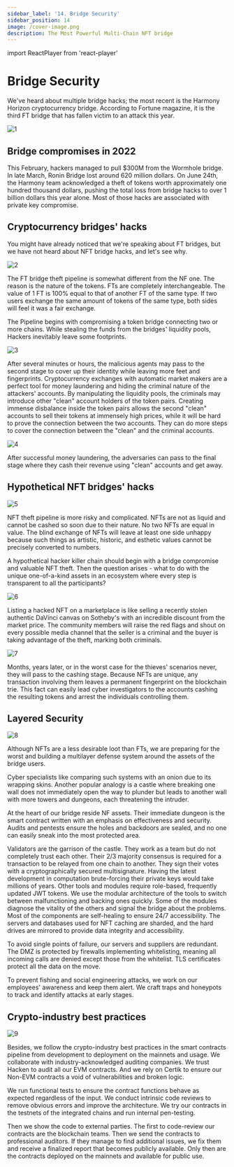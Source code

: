 ```yaml
---
sidebar_label: '14. Bridge Security'
sidebar_position: 14
image: /cover-image.png
description: The Most Powerful Multi-Chain NFT bridge
---
```


import ReactPlayer from 'react-player'

# Bridge Security

<ReactPlayer playing controls url='https://www.youtube.com/watch?v=SQe8zx-0bo0&t=0s' />

We've heard about multiple bridge hacks; the most recent is the Harmony Horizon cryptocurrency bridge. According to Fortune magazine, it is the third FT bridge that has fallen victim to an attack this year. 

![1](/security/1.png)

## Bridge compromises in 2022

This February, hackers managed to pull $300M from the Wormhole bridge. In late March, Ronin Bridge lost around 620 million dollars. On June 24th, the Harmony team acknowledged a theft of tokens worth approximately one hundred thousand dollars, pushing the total loss from bridge hacks to over 1 billion dollars this year alone. Most of those hacks are associated with private key compromise.

## Cryptocurrency bridges' hacks

You might have already noticed that we're speaking about FT bridges, but we have not heard about NFT bridge hacks, and let's see why.

![2](/security/2.png)

The FT bridge theft pipeline is somewhat different from the NF one. The reason is the nature of the tokens. FTs are completely interchangeable. The value of 1 FT is 100% equal to that of another FT of the same type. If two users exchange the same amount of tokens of the same type, both sides will feel it was a fair exchange.

The Pipeline begins with compromising a token bridge connecting two or more chains. While stealing the funds from the bridges' liquidity pools, Hackers inevitably leave some footprints.

![3](/security/3.png)

After several minutes or hours, the malicious agents may pass to the second stage to cover up their identity while leaving more feet and fingerprints. Cryptocurrency exchanges with automatic market makers are a perfect tool for money laundering and hiding the criminal nature of the attackers' accounts. By manipulating the liquidity pools, the criminals may introduce other "clean" account holders of the token pairs. Creating immense disbalance inside the token pairs allows the second "clean" accounts to sell their tokens at immensely high prices, while it will be hard to prove the connection between the two accounts. They can do more steps to cover the connection between the "clean" and the criminal accounts.

![4](/security/4.png)

After successful money laundering, the adversaries can pass to the final stage where they cash their revenue using "clean" accounts and get away. 

## Hypothetical NFT bridges' hacks

![5](/security/5.png)

NFT theft pipeline is more risky and complicated. NFTs are not as liquid and cannot be cashed so soon due to their nature. No two NFTs are equal in value. The blind exchange of NFTs will leave at least one side unhappy because such things as artistic, historic, and esthetic values cannot be precisely converted to numbers. 

A hypothetical hacker killer chain should begin with a bridge compromise and valuable NFT theft. Then the question arises - what to do with the unique one-of-a-kind assets in an ecosystem where every step is transparent to all the participants?

![6](/security/6.png)

Listing a hacked NFT on a marketplace is like selling a recently stolen authentic DaVinci canvas on Sotheby's with an incredible discount from the market price. The community members will raise the red flags and shout on every possible media channel that the seller is a criminal and the buyer is taking advantage of the theft, marking both criminals.

![7](/security/7.png)

Months, years later, or in the worst case for the thieves' scenarios never, they will pass to the cashing stage. Because NFTs are unique, any transaction involving them leaves a permanent fingerprint on the blockchain trie. This fact can easily lead cyber investigators to the accounts cashing the resulting tokens and arrest the individuals controlling them.

## Layered Security

![8](/security/8.png)

Although NFTs are a less desirable loot than FTs, we are preparing for the worst and building a multilayer defense system around the assets of the bridge users. 

Cyber specialists like comparing such systems with an onion due to its wrapping skins. Another popular analogy is a castle where breaking one wall does not immediately open the way to plunder but leads to another wall with more towers and dungeons, each threatening the intruder.

At the heart of our bridge reside NF assets. Their immediate dungeon is the smart contract written with an emphasis on effectiveness and security. Audits and pentests ensure the holes and backdoors are sealed, and no one can easily sneak into the most protected area.

Validators are the garrison of the castle. They work as a team but do not completely trust each other. Their 2/3 majority consensus is required for a transaction to be relayed from one chain to another. They sign their votes with a cryptographically secured multisignature. Having the latest development in computation brute-forcing their private keys would take millions of years. Other tools and modules require role-based, frequently updated JWT tokens. 
We use the modular architecture of the tools to switch between malfunctioning and backing ones quickly. Some of the modules diagnose the vitality of the others and signal the bridge about the problems. Most of the components are self-healing to ensure 24/7 accessibility. The servers and databases used for NFT caching are sharded, and the hard drives are mirrored to provide data integrity and accessibility.

To avoid single points of failure, our servers and suppliers are redundant. The DMZ is protected by firewalls implementing whitelisting, meaning all incoming calls are denied except those from the whitelist. TLS certificates protect all the data on the move.

To prevent fishing and social engineering attacks, we work on our employees' awareness and keep them alert. We craft traps and honeypots to track and identify attacks at early stages.

## Crypto-industry best practices

![9](/security/9.png)

Besides, we follow the crypto-industry best practices in the smart contracts pipeline from development to deployment on the mainnets and usage. We collaborate with industry-acknowledged auditing companies. We trust Hacken to audit all our EVM contracts. And we rely on Certik to ensure our Non-EVM contracts a void of vulnerabilities and broken logic. 

We run functional tests to ensure the contract functions behave as expected regardless of the input. We conduct intrinsic code reviews to remove obvious errors and improve the architecture. We try our contracts in the testnets of the integrated chains and run internal pen-testing.

Then we show the code to external parties. The first to code-review our contracts are the blockchain teams. Then we send the contracts to professional auditors. If they manage to find additional issues, we fix them and receive a finalized report that becomes publicly available. Only then are the contracts deployed on the mainnets and available for public use.

